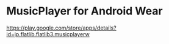 # MusicPlayer for Android Wear



https://play.google.com/store/apps/details?id=jp.flatlib.flatlib3.musicplayerw


